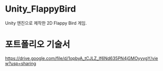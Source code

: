 # Unity_FlappyBird
 Unity 엔진으로 제작한 2D Flappy Bird 게임.

# 포트폴리오 기술서
https://drive.google.com/file/d/1opbyA_tCJLZ_If6Nd635PN4jGMOyyvgY/view?usp=sharing
